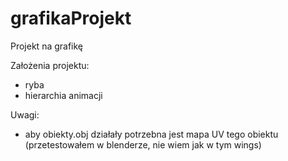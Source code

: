 # grafikaProjekt
Projekt na grafikę

Założenia projektu:
* ryba
* hierarchia animacji

Uwagi:
* aby obiekty.obj działały potrzebna jest mapa UV tego obiektu (przetestowałem w blenderze, nie wiem jak w tym wings)